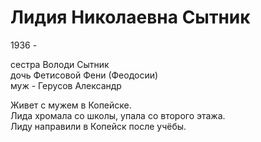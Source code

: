 # Лидия Николаевна Сытник

1936 - 

сестра Володи Сытник  
дочь Фетисовой Фени (Феодосии)  
муж - Герусов Александр  

Живет с мужем в Копейске.  
Лида хромала со школы, упала со второго этажа.  
Лиду направили в Копейск после учёбы.  